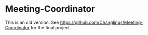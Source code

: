 # Meeting-Coordinator

This is an old version. See https://github.com/Changlings/Meeting-Coordinator for the final project
